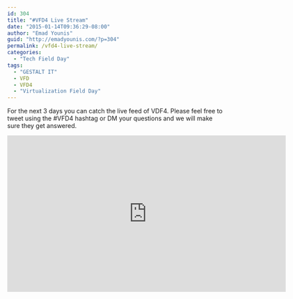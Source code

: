```yaml
---
id: 304
title: "#VFD4 Live Stream"
date: "2015-01-14T09:36:29-08:00"
author: "Emad Younis"
guid: "http://emadyounis.com/?p=304"
permalink: /vfd4-live-stream/
categories:
  - "Tech Field Day"
tags:
  - "GESTALT IT"
  - VFD
  - VFD4
  - "Virtualization Field Day"
---
```


For the next 3 days you can catch the live feed of VDF4. Please feel free to tweet using the #VFD4 hashtag or DM your questions and we will make sure they get answered.

<iframe frameborder="0" height="360" loading="lazy" scrolling="no" src="http://new.livestream.com/accounts/6937754/events/3250666/player?width=640&height=360&autoPlay=true&mute=false" width="640"> </iframe>

